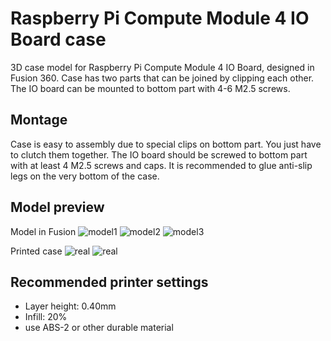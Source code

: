 # Raspberry Pi Compute Module 4 IO Board case
3D case model for Raspberry Pi Compute Module 4 IO Board, designed in Fusion 360. Case has two parts that can be joined by clipping each other. The IO board can be mounted to bottom part with 4-6 M2.5 screws. 

## Montage
Case is easy to assembly due to special clips on bottom part. You just have to clutch them together. The IO board should be screwed to bottom part with at least 4 M2.5 screws and caps. It is recommended to glue anti-slip legs on the very bottom of the case.

## Model preview
Model in Fusion
![model1](res/model1)
![model2](res/model2)
![model3](res/model3)

Printed case
![real](res/real)
![real](res/real2)

## Recommended printer settings
- Layer height: 0.40mm
- Infill: 20%
- use ABS-2 or other durable material

